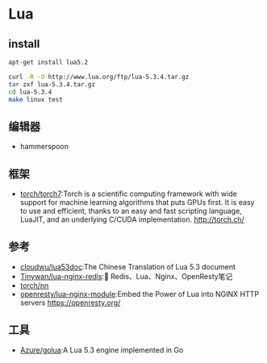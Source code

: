 # Lua

## install

```sh
apt-get install lua5.2

curl -R -O http://www.lua.org/ftp/lua-5.3.4.tar.gz
tar zxf lua-5.3.4.tar.gz
cd lua-5.3.4
make linux test
```

## 编辑器

* hammerspoon

## 框架

* [torch/torch7](https://github.com/torch/torch7):Torch is a scientific computing framework with wide support for machine learning algorithms that puts GPUs first. It is easy to use and efficient, thanks to an easy and fast scripting language, LuaJIT, and an underlying C/CUDA implementation. http://torch.ch/

## 参考

* [cloudwu/lua53doc](https://github.com/cloudwu/lua53doc):The Chinese Translation of Lua 5.3 document
* [Tinywan/lua-nginx-redis](https://github.com/Tinywan/lua-nginx-redis):🌺 Redis、Lua、Nginx、OpenResty笔记
* [torch/nn](https://github.com/torch/nn)
* [openresty/lua-nginx-module](https://github.com/openresty/lua-nginx-module):Embed the Power of Lua into NGINX HTTP servers https://openresty.org/

## 工具

* [Azure/golua](https://github.com/Azure/golua):A Lua 5.3 engine implemented in Go
